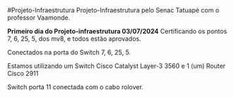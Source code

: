 #Projeto-Infraestrutura
Projeto-Infraestrutura pelo Senac Tatuapé com o professor Vaamonde.

**Primeiro dia do Projeto-infraestrutura 03/07/2024**
Certificando os pontos 7, 6, 25, 5, dos mv8, e todos estão aprovados.

Conectados na porta do Switch 7, 6, 25, 5.

Estamos utilizando um Switch Cisco Catalyst Layer-3 3560 e 1 (um) Router Cisco 2911

Switch porta 11 conectada com o cabo rolover.

